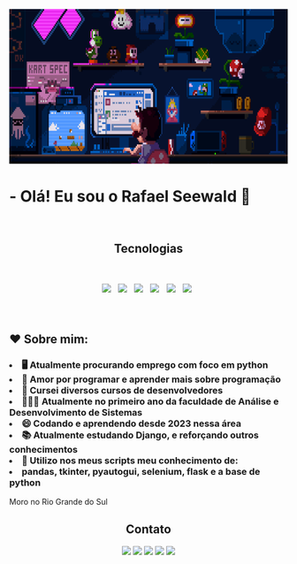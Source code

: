 
<div align="center">
     <img src="./gifbanner.gif" height="280" ></img>
</div>

<h1> - Olá! Eu sou o Rafael Seewald 👋 </h1>
<br>
<div align="center">
     <h2>Tecnologias</h1>
     <h1>
          <img align="center" src="https://cdn.jsdelivr.net/gh/devicons/devicon@latest/icons/python/python-original.svg" width="55" />&nbsp;
          <img align="center" src="https://cdn.jsdelivr.net/gh/devicons/devicon@latest/icons/html5/html5-original.svg" width="55" />&nbsp;
          <img align="center" src="https://cdn.jsdelivr.net/gh/devicons/devicon@latest/icons/css3/css3-original.svg" width="55" />&nbsp;
          <img align="center" src="https://cdn.jsdelivr.net/gh/devicons/devicon@latest/icons/django/django-plain-wordmark.svg" width="55" />&nbsp;
          <img align="center" src="https://cdn.jsdelivr.net/gh/devicons/devicon@latest/icons/flask/flask-original-wordmark.svg" width="55" />&nbsp;
          <img align="center" src="https://cdn.jsdelivr.net/gh/devicons/devicon@latest/icons/jupyter/jupyter-original-wordmark.svg" width="55" />&nbsp;
     </h1>
</div> 
<br>

## ❤️ Sobre mim:
<h3>
<li> 🖥️ Atualmente procurando emprego com foco em python</li>
<li> 🤖 Amor por programar e aprender mais sobre programação</li>
<li> 🥱 Cursei diversos cursos de desenvolvedores</li>
<li> 🧑🏻‍🎓 Atualmente no primeiro ano da faculdade de Análise e Desenvolvimento de Sistemas</li>
<li> 😄 Codando e aprendendo desde 2023 nessa área</li>
<li> 📚 Atualmente estudando Django, e reforçando outros conhecimentos</li>
<li> 🧠 Utilizo nos meus scripts meu conhecimento de:</li>
     <li> pandas, tkinter, pyautogui, selenium, flask e a base de python</li>
</h3> 
Moro no Rio Grande do Sul
<br>

<div align="center">
     <footer>
          <h2> Contato </h2>
          <a href="https://www.linkedin.com/in/rafael-vin%C3%ADcius-seewald-2341432b8/"><img src="https://img.shields.io/badge/LinkedIn-0077B5?style=for-the-badge&logo=linkedin&logoColor=white"></img></a>
          <a href="https://www.instagram.com/vinyyboy_seewald/"><img src="https://img.shields.io/badge/Instagram-E4405F?style=for-the-badge&logo=instagram&logoColor=white"></img></a>
          <a href="https://web.whatsapp.com/"><img src="https://img.shields.io/badge/WhatsApp-25D366?style=for-the-badge&logo=whatsapp&logoColor=white"></img></a>
          <a href="https://mail.google.com/mail/u/0/#inbox?compose=CllgCJlLWMTMvmHCFvsqmRDSQcJLLhXBGjbsDNrQmCbDvHJPXQlWCJfbsHctcZGXWCLNdTkqFGV"><img src="https://img.shields.io/badge/Gmail-D14836?style=for-the-badge&logo=gmail&logoColor=white"></img></a>
          <a href="https://rafael-seewald.github.io/Portfolio/"><img src="https://img.shields.io/badge/website-000000?style=for-the-badge&logo=About.me&logoColor=white"></img></a>
     </footer>
</div>
